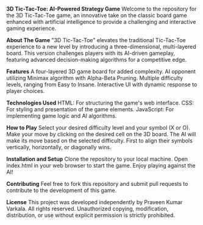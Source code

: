 **3D Tic-Tac-Toe: AI-Powered Strategy Game**
Welcome to the repository for the 3D Tic-Tac-Toe game, an innovative take on the classic board game enhanced with artificial intelligence to provide a challenging and interactive gaming experience.

**About The Game**
"3D Tic-Tac-Toe" elevates the traditional Tic-Tac-Toe experience to a new level by introducing a three-dimensional, multi-layered board. This version challenges players with its AI-driven gameplay, featuring advanced decision-making algorithms for a competitive edge.

**Features**
A four-layered 3D game board for added complexity.
AI opponent utilizing Minimax algorithm with Alpha-Beta Pruning.
Multiple difficulty levels, ranging from Easy to Insane.
Interactive UI with dynamic response to player choices.

**Technologies Used**
HTML: For structuring the game's web interface.
CSS: For styling and presentation of the game elements.
JavaScript: For implementing game logic and AI algorithms.

**How to Play**
Select your desired difficulty level and your symbol (X or O).
Make your move by clicking on the desired cell on the 3D board.
The AI will make its move based on the selected difficulty.
First to align their symbols vertically, horizontally, or diagonally wins.

**Installation and Setup**
Clone the repository to your local machine.
Open index.html in your web browser to start the game.
Enjoy playing against the AI!

**Contributing**
Feel free to fork this repository and submit pull requests to contribute to the development of this game.

**License**
This project was developed independently by Praveen Kumar Varkala. All rights reserved. Unauthorized copying, modification, distribution, or use without explicit permission is strictly prohibited.

